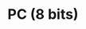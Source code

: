 # PC (8 bits)
<div id="sheas_container_pc"><div style="width:100%; height:100%"><div class="loader"></div></div></div>